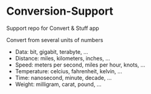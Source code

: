 # Conversion-Support
Support repo for Convert &amp; Stuff app

Convert from several units of numbers
- Data: bit, gigabit, terabyte, ...
- Distance: miles, kilometers, inches, ...
- Speed: meters per second, miles per hour, knots, ...
- Temperature: celcius, fahrenheit, kelvin, ...
- Time: nanosecond, minute, decade, ...
- Weight: milligram, carat, pound, ...
